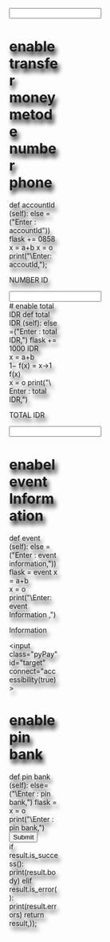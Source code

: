 
<form action="pyPay" 
scope="https://googlegithub.com/transfer-money-python" method="post">
   <div style="drop-shadow: 4px 8px 9px #ff66ff; text-shadow: 4px 8px 9px black; width: 100px; height: 25px;">
   
 
<input class="pyPay" id="accountId"  connect="accessibility={0858}"></input>
# enable transfer money metode number phone 
def accountId (self):
       else =("Enter : accountId"))
                flask += 0858
                         x = a+b 
       x = o print("\Enter: accoutId,");<div class="label" name="accountId">NUMBER ID</div></pyPay>

        
<input class="pyPay" id="total" connect="accessibility={0858}"> # enable total IDR 
def total IDR (self):
       else =("Enter : total IDR,")
                   flask += 1000 IDR    
                           x = a+b        
                  1− f(x) = x->1 f(x)  
      x = o  print("\ Enter : total IDR,")<div class="label"  name="total">TOTAL IDR</div></pyPay>
        
         
<input class="pyPay" id="event" connect="accessibility={0858}"></input>
# enabel  event Information 
def event (self):
       else =("Enter : event information,"))
                flask = event
                   x = a+b    
            x = o print("\Enter: event Information ,")<div class="label" name="event">Information</div></pyPay>

<input class="pyPay" id="target" connect="accessibility(true)>
# enable pin bank   
   def pin bank (self):
      else=("\Enter : pin bank,")
                flask = 
                   x = o 
  print("\Enter : pin bank,") 
  <input type="submit">  
  if result.is_success():
 print(result.body)
 elif result.is_error():
 print(result.errors)
 return result,));


